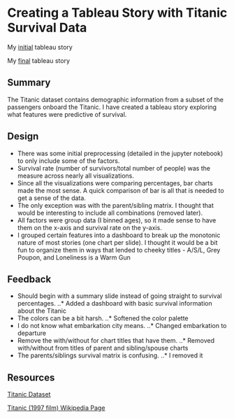 # Creating a Tableau Story with Titanic Survival Data 

My [initial](https://public.tableau.com/profile/daniel2654#!/vizhome/TitanicFailure/TitanicFailure) tableau story

My [final](https://public.tableau.com/profile/daniel2654#!/vizhome/TitanicFailure/TitanicFailure) tableau story


## Summary
The Titanic dataset contains demographic information from a subset of the passengers onboard
the Titanic. I have created a tableau story exploring what features were predictive 
of survival.

## Design
* There was some initial preprocessing (detailed in the jupyter notebook) to only include some of the factors.
* Survival rate (number of survivors/total number of people) was the measure across nearly all visualizations.
* Since all the visualizations were comparing percentages, bar charts made the most sense. A quick comparison of bar is all that is needed to 
get a sense of the data.
* The only exception was with the parent/sibling matrix. I thought that would be interesting to include all combinations (removed later).
* All factors were group data (I binned ages), so it made sense to have them on the x-axis and survival rate on the y-axis.
* I grouped certain features into a dashboard to break up the monotonic nature of most stories (one chart per slide).
I thought it would be a bit fun to organize them in ways that lended to cheeky titles - A/S/L, Grey Poupon, and Loneliness is a Warm Gun

## Feedback
* Should begin with a summary slide instead of going straight to survival percentages. 
..* Added a dashboard with basic survival information about the Titanic 
* The colors can be a bit harsh. 
..* Softened the color palette
* I do not know what embarkation city means. 
..* Changed embarkation to departure
* Remove the with/without for chart titles that have them. 
..* Removed with/without from titles of parent and sibling/spouse charts
* The parents/siblings survival matrix is confusing. 
..* I removed it

## Resources
[Titanic Dataset](https://www.kaggle.com/c/titanic)

[Titanic (1997 film) Wikipedia Page](https://en.wikipedia.org/wiki/Titanic_(1997_film))